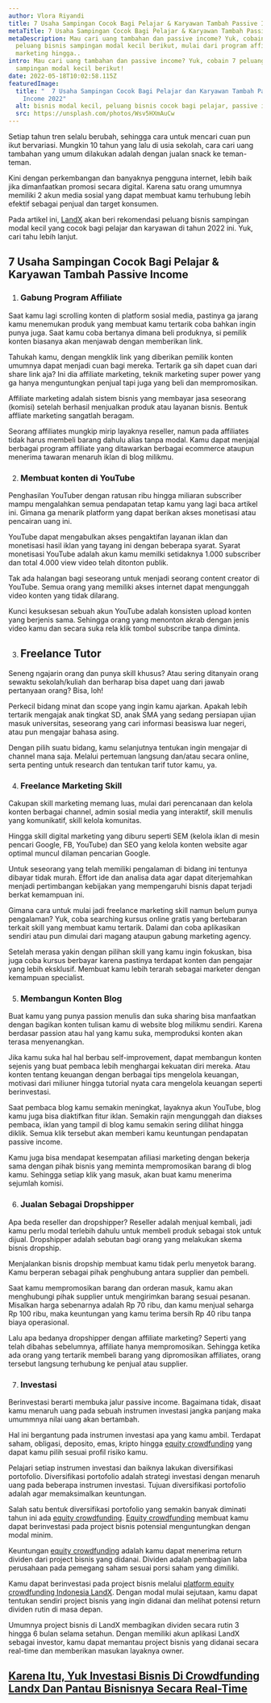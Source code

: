 ```yaml
---
author: Vlora Riyandi
title: 7 Usaha Sampingan Cocok Bagi Pelajar & Karyawan Tambah Passive Income
metaTitle: 7 Usaha Sampingan Cocok Bagi Pelajar & Karyawan Tambah Passive Income
metaDescription: Mau cari uang tambahan dan passive income? Yuk, cobain 7
  peluang bisnis sampingan modal kecil berikut, mulai dari program affiliate
  marketing hingga..
intro: Mau cari uang tambahan dan passive income? Yuk, cobain 7 peluang bisnis
  sampingan modal kecil berikut!
date: 2022-05-18T10:02:58.115Z
featuredImage:
  title: "  7 Usaha Sampingan Cocok Bagi Pelajar dan Karyawan Tambah Passive
    Income 2022"
  alt: bisnis modal kecil, peluang bisnis cocok bagi pelajar, passive income
  src: https://unsplash.com/photos/Wsv5HXmAuCw
---
```

Setiap tahun tren selalu berubah, sehingga cara untuk mencari cuan pun ikut bervariasi. Mungkin 10 tahun yang lalu di usia sekolah, cara cari uang tambahan yang umum dilakukan adalah dengan jualan snack ke teman-teman.

Kini dengan perkembangan dan banyaknya pengguna internet, lebih baik jika dimanfaatkan promosi secara digital. Karena satu orang umumnya memiliki 2 akun media sosial yang dapat membuat kamu terhubung lebih efektif sebagai penjual dan target konsumen.

Pada artikel ini, [LandX](https://www.landx.id/) akan beri rekomendasi peluang bisnis sampingan modal kecil yang cocok bagi pelajar dan karyawan di tahun 2022 ini. Yuk, cari tahu lebih lanjut.

## 7 Usaha Sampingan Cocok Bagi Pelajar & Karyawan Tambah Passive Income

1. ### Gabung Program Affiliate

Saat kamu lagi scrolling konten di platform sosial media, pastinya ga jarang kamu menemukan produk yang membuat kamu tertarik coba bahkan ingin punya juga. Saat kamu coba bertanya dimana beli produknya, si pemilik konten biasanya akan menjawab dengan memberikan link.

Tahukah kamu, dengan mengklik link yang diberikan pemilik konten umumnya dapat menjadi cuan bagi mereka. Tertarik ga sih dapet cuan dari share link aja? Ini dia affiliate marketing, teknik marketing super power yang ga hanya menguntungkan penjual tapi juga yang beli dan mempromosikan.

Affiliate marketing adalah sistem bisnis yang membayar jasa seseorang (komisi) setelah berhasil menjualkan produk atau layanan bisnis. Bentuk affliate marketing sangatlah beragam.

Seorang affiliates mungkip mirip layaknya reseller, namun pada affiliates tidak harus membeli barang dahulu alias tanpa modal. Kamu dapat menjajal berbagai program affiliate yang ditawarkan berbagai ecommerce ataupun menerima tawaran menaruh iklan di blog milikmu.

2. ### Membuat konten di YouTube

Penghasilan YouTuber dengan ratusan ribu hingga miliaran subscriber mampu mengalahkan semua pendapatan tetap kamu yang lagi baca artikel ini. Gimana ga menarik platform yang dapat berikan akses monetisasi atau pencairan uang ini.

YouTube dapat mengabulkan akses pengaktifan layanan iklan dan monetisasi hasil iklan yang tayang ini dengan beberapa syarat. Syarat monetisasi YouTube adalah akun kamu memilki setidaknya 1.000 subscriber dan total 4.000 view video telah ditonton publik.

Tak ada halangan bagi seseorang untuk menjadi seorang content creator di YouTube. Semua orang yang memiliki akses internet dapat mengunggah video konten yang tidak dilarang. 

Kunci kesuksesan sebuah akun YouTube adalah konsisten upload konten yang berjenis sama. Sehingga orang yang menonton akrab dengan jenis video kamu dan secara suka rela klik tombol subscribe tanpa diminta.

3. ## Freelance Tutor

Seneng ngajarin orang dan punya skill khusus? Atau sering ditanyain orang sewaktu sekolah/kuliah dan berharap bisa dapet uang dari jawab pertanyaan orang? Bisa, loh!

Perkecil bidang minat dan scope yang ingin kamu ajarkan. Apakah lebih tertarik mengajak anak tingkat SD, anak SMA yang sedang persiapan ujian masuk universitas, seseorang yang cari informasi beasiswa luar negeri, atau pun mengajar bahasa asing.

Dengan pilih suatu bidang, kamu selanjutnya tentukan ingin mengajar di channel mana saja. Melalui pertemuan langsung dan/atau secara online, serta penting untuk research dan tentukan tarif tutor kamu, ya.

4. ### Freelance Marketing Skill

Cakupan skill marketing memang luas, mulai dari perencanaan dan kelola konten berbagai channel, admin sosial media yang interaktif, skill menulis yang komunikatif, skill kelola komunitas. 

Hingga skill digital marketing yang diburu seperti SEM (kelola iklan di mesin pencari Google, FB, YouTube) dan SEO yang kelola konten website agar optimal muncul dilaman pencarian Google.

Untuk seseorang yang telah memiliki pengalaman di bidang ini tentunya dibayar tidak murah. Effort ide dan analisa data agar dapat diterjemahkan menjadi pertimbangan kebijakan yang mempengaruhi bisnis dapat terjadi berkat kemampuan ini.

Gimana cara untuk mulai jadi freelance marketing skill namun belum punya pengalaman? Yuk, coba searching kursus online gratis yang bertebaran terkait skill yang membuat kamu tertarik. Dalami dan coba aplikasikan sendiri atau pun dimulai dari magang ataupun gabung marketing agency.

Setelah merasa yakin dengan pilihan skill yang kamu ingin fokuskan, bisa juga coba kursus berbayar karena pastinya terdapat konten dan pengajar yang lebih eksklusif. Membuat kamu lebih terarah sebagai marketer dengan kemampuan specialist.

5. ### Membangun Konten Blog

Buat kamu yang punya passion menulis dan suka sharing bisa manfaatkan dengan bagikan konten tulisan kamu di website blog milikmu sendiri. Karena berdasar passion atau hal yang kamu suka, memproduksi konten akan terasa menyenangkan.

Jika kamu suka hal hal berbau self-improvement, dapat membangun konten sejenis yang buat pembaca lebih menghargai kekuatan diri mereka. Atau konten tentang keuangan dengan berbagai tips mengelola keuangan, motivasi dari miliuner hingga tutorial nyata cara mengelola keuangan seperti berinvestasi.

Saat pembaca blog kamu semakin meningkat, layaknya akun YouTube, blog kamu juga bisa diaktifkan fitur iklan. Semakin rajin mengunggah dan diakses pembaca, iklan yang tampil di blog kamu semakin sering dilihat hingga diklik. Semua klik tersebut akan memberi kamu keuntungan pendapatan passive income.

Kamu juga bisa mendapat kesempatan afiliasi marketing dengan bekerja sama dengan pihak bisnis yang meminta mempromosikan barang di blog kamu. Sehingga setiap klik yang masuk, akan buat kamu menerima sejumlah komisi.

6. ### Jualan Sebagai Dropshipper

Apa beda reseller dan dropshipper? Reseller adalah menjual kembali, jadi kamu perlu modal terlebih dahulu untuk membeli produk sebagai stok untuk dijual. Dropshipper adalah sebutan bagi orang yang melakukan skema bisnis dropship.

Menjalankan bisnis dropship membuat kamu tidak perlu menyetok barang. Kamu berperan sebagai pihak penghubung antara supplier dan pembeli. 

Saat kamu mempromosikan barang dan orderan masuk, kamu akan menghubungi pihak supplier untuk mengirimkan barang sesuai pesanan. Misalkan harga sebenarnya adalah Rp 70 ribu, dan kamu menjual seharga Rp 100 ribu, maka keuntungan yang kamu terima bersih Rp 40 ribu tanpa biaya operasional.

Lalu apa bedanya dropshipper dengan affiliate marketing? Seperti yang telah dibahas sebelumnya, affiliate hanya mempromosikan. Sehingga ketika ada orang yang tertarik membeli barang yang dipromosikan affiliates, orang tersebut langsung terhubung ke penjual atau supplier.

7. ### Investasi

Berinvestasi berarti membuka jalur passive income. Bagaimana tidak, disaat kamu menaruh uang pada sebuah instrumen investasi jangka panjang maka umummnya nilai uang akan bertambah.

Hal ini bergantung pada instrumen investasi apa yang kamu ambil. Terdapat saham, obligasi, deposito, emas, kripto hingga [equity crowdfunding](https://www.landx.id/) yang dapat kamu pilih sesuai profil risiko kamu. 

Pelajari setiap instrumen investasi dan baiknya lakukan diversifikasi portofolio. Diversifikasi portofolio adalah strategi investasi dengan menaruh uang pada beberapa instrumen investasi. Tujuan diversifikasi portofolio adalah agar memaksimalkan keuntungan.

Salah satu bentuk diversifikasi portofolio yang semakin banyak diminati tahun ini ada [equity crowdfunding](https://www.landx.id/). [Equity crowdfunding](https://www.landx.id/) membuat kamu dapat berinvestasi pada project bisnis potensial menguntungkan dengan modal minim. 

Keuntungan [equity crowdfunding](https://www.landx.id/) adalah kamu dapat menerima return dividen dari project bisnis yang didanai. Dividen adalah pembagian laba perusahaan pada pemegang saham sesuai porsi saham yang dimiliki.

Kamu dapat berinvestasi pada project bisnis melalui [platform equity crowdfunding Indonesia LandX](https://www.landx.id/). Dengan modal mulai sejutaan, kamu dapat tentukan sendiri project bisnis yang ingin didanai dan melihat potensi return dividen rutin di masa depan.

Umumnya project bisnis di LandX membagikan dividen secara rutin 3 hingga 6 bulan selama setahun. Dengan memiliki akun aplikasi LandX sebagai investor, kamu dapat memantau project bisnis yang didanai secara real-time dan memberikan masukan layaknya owner.

## [Karena Itu, Yuk Investasi Bisnis Di Crowdfunding Landx Dan Pantau Bisnisnya Secara Real-Time](https://www.landx.id/)